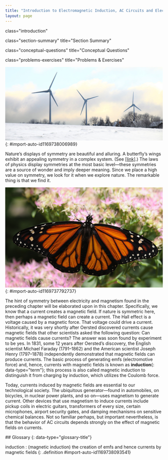 ```yaml
---
title: "Introduction to Electromagnetic Induction, AC Circuits and Electrical Technologies"
layout: page
---
```



<cnx-pi data-type="cnx.flag.introduction"> class="introduction" </cnx-pi>

<cnx-pi data-type="cnx.eoc">class="section-summary" title="Section Summary"</cnx-pi>

<cnx-pi data-type="cnx.eoc">class="conceptual-questions" title="Conceptual Questions"</cnx-pi>

<cnx-pi data-type="cnx.eoc">class="problems-exercises" title="Problems &amp; Exercises"</cnx-pi>

 ![Wind turbine with three blades moored in shallow water.](../resources/Figure_23_00_01.jpg "These wind turbines in the Thames Estuary in the UK are an example of induction at work. Wind pushes the blades of the turbine, spinning a shaft attached to magnets. The magnets spin around a conductive coil, inducing an electric current in the coil, and eventually feeding the electrical grid. (credit: modification of work by Petr Kratochvil)"){: #import-auto-id1169738006989}

Nature’s displays of symmetry are beautiful and alluring. A butterfly’s wings exhibit an appealing symmetry in a complex system. (See [\[link\]](#import-auto-id1169737792737).) The laws of physics display symmetries at the most basic level—these symmetries are a source of wonder and imply deeper meaning. Since we place a high value on symmetry, we look for it when we explore nature. The remarkable thing is that we find it.

 ![Photograph of a butterfly with its wings spread out symmetrically is shown to rest on a bunch of flowers.](../resources/Figure_24_00_02.jpg "Physics, like this butterfly, has inherent symmetries. (credit: Thomas Bresson)"){: #import-auto-id1169737792737}

The hint of symmetry between electricity and magnetism found in the preceding chapter will be elaborated upon in this chapter. Specifically, we know that a current creates a magnetic field. If nature is symmetric here, then perhaps a magnetic field can create a current. The Hall effect is a voltage caused by a magnetic force. That voltage could drive a current. Historically, it was very shortly after Oersted discovered currents cause magnetic fields that other scientists asked the following question: Can magnetic fields cause currents? The answer was soon found by experiment to be yes. In 1831, some 12 years after Oersted’s discovery, the English scientist Michael Faraday (1791–1862) and the American scientist Joseph Henry (1797–1878) independently demonstrated that magnetic fields can produce currents. The basic process of generating emfs (electromotive force) and, hence, currents with magnetic fields is known as **induction**{: data-type="term"}; this process is also called magnetic induction to distinguish it from charging by induction, which utilizes the Coulomb force.

Today, currents induced by magnetic fields are essential to our technological society. The ubiquitous generator—found in automobiles, on bicycles, in nuclear power plants, and so on—uses magnetism to generate current. Other devices that use magnetism to induce currents include pickup coils in electric guitars, transformers of every size, certain microphones, airport security gates, and damping mechanisms on sensitive chemical balances. Not so familiar perhaps, but important nevertheless, is that the behavior of AC circuits depends strongly on the effect of magnetic fields on currents.

<div data-type="glossary" markdown="1">
## Glossary
{: data-type="glossary-title"}

induction
: (magnetic induction) the creation of emfs and hence currents by magnetic fields
{: .definition #import-auto-id1169738093541}

</div>

